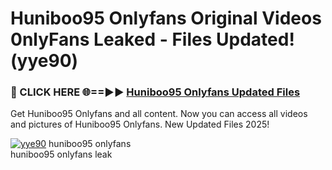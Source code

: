 # Huniboo95 Onlyfans Original Videos 0nlyFans Leaked - Files Updated! (yye90)

<h3>🔴 CLICK HERE 🌐==►► <a href="https://tinyurl.com/2jnfzry5" rel="nofollow">Huniboo95 Onlyfans Updated Files</a></h3>

Get Huniboo95 Onlyfans and all content. Now you can access all videos and pictures of Huniboo95 Onlyfans. New Updated Files 2025!

[![yye90](https://i.imgur.com/GyGTBgg.gif)](https://tinyurl.com/2jnfzry5)
huniboo95 onlyfans<br>
huniboo95 onlyfans leak